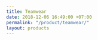 ```yaml
---
title: Teamwear
date: 2018-12-06 16:49:00 +07:00
permalink: "/product/teamwear/"
layout: products
---
```


